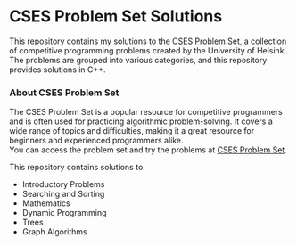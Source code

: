 # CSES Problem Set Solutions

This repository contains my solutions to the [CSES Problem Set](https://cses.fi/problemset/), a collection of competitive programming problems created by the University of Helsinki.
The problems are grouped into various categories, and this repository provides solutions in C++.


### About CSES Problem Set

The CSES Problem Set is a popular resource for competitive programmers and is often used for practicing algorithmic problem-solving. It covers a wide range of topics and difficulties, making it a great resource for beginners and experienced programmers alike.\
You can access the problem set and try the problems at [CSES Problem Set](https://cses.fi/problemset/).

This repository contains solutions to:
- Introductory Problems
- Searching and Sorting
- Mathematics
- Dynamic Programming
- Trees
- Graph Algorithms
